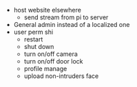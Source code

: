 - host website elsewhere
    - send stream from pi to server
- General admin instead of a localized one
- user perm shi
    - restart
    - shut down
    - turn on/off camera
    - turn on/off door lock
    - profile manage
    - upload non-intruders face
    